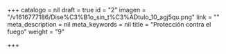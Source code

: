 +++
catalogo = nil
draft = true
id = "2"
imagen = "/v1616777186/Dise%C3%B1o_sin_t%C3%ADtulo_10_agj5qu.png"
link = ""
meta_description = nil
meta_keywords = nil
title = "Protección contra el fuego"
weight = "9"

+++
